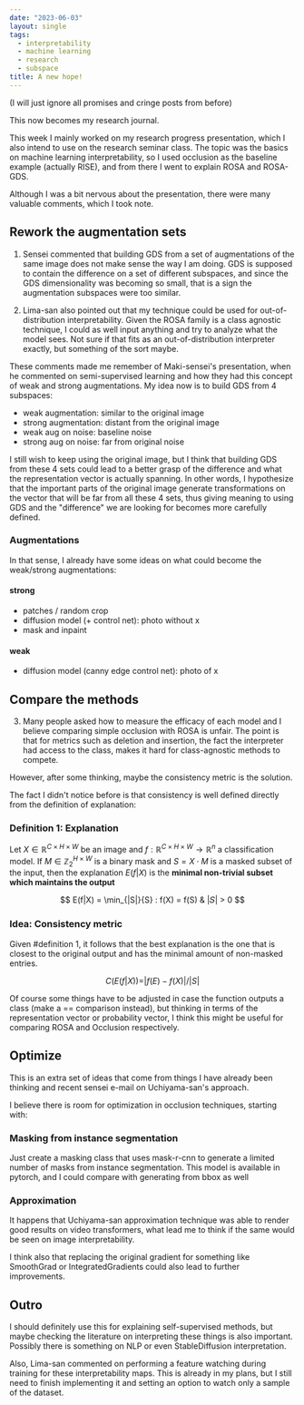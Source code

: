 ```yaml
---
date: "2023-06-03"
layout: single
tags:
  - interpretability
  - machine learning
  - research
  - subspace
title: A new hope!
---
```


(I will just ignore all promises and cringe posts from before)

This now becomes my research journal. 

This week I mainly worked on my research progress presentation, which I also intend to use on the research seminar class. The topic was the basics on machine learning interpretability, so I used occlusion as the baseline example (actually RISE), and from there I went to explain ROSA and ROSA-GDS.

Although I was a bit nervous about the presentation, there were many valuable comments, which I took note.

## Rework the augmentation sets

1. Sensei commented that building GDS from a set of augmentations of the same image does not make sense the way I am doing. GDS is supposed to contain the difference on a set of different subspaces, and since the GDS dimensionality was becoming so small, that is a sign the augmentation subspaces were too similar.

2. Lima-san also pointed out that my technique could be used for out-of-distribution interpretability. Given the ROSA family is a class agnostic technique, I could as well input anything and try to analyze what the model sees. Not sure if that fits as an out-of-distribution interpreter exactly, but something of the sort maybe.

These comments made me remember of Maki-sensei's presentation, when he commented on semi-supervised learning and how they had this concept of weak and strong augmentations. My idea now is to build GDS from 4 subspaces:

- weak augmentation: similar to the original image
- strong augmentation: distant from the original image
- weak aug on noise: baseline noise
- strong aug on noise: far from original noise

I still wish to keep using the original image, but I think that building GDS from these 4 sets could lead to a better grasp of the difference and what the representation vector is actually spanning. In other words, I hypothesize that the important parts of the original image generate transformations on the vector that will be far from all these 4 sets, thus giving meaning to using GDS and the "difference" we are looking for becomes more carefully defined.

### Augmentations

In that sense, I already have some ideas on what could become the weak/strong augmentations:

#### strong
  - patches / random crop
  - diffusion model (+ control net): photo without x
  - mask and inpaint

#### weak
  - diffusion model (canny edge control net): photo of x

## Compare the methods

3. Many people asked how to measure the efficacy of each model and I believe comparing simple occlusion with ROSA is unfair. The point is that for metrics such as deletion and insertion, the fact the interpreter had access to the class, makes it hard for class-agnostic methods to compete. 

However, after some thinking, maybe the consistency metric is the solution. 

The fact I didn't notice before is that consistency is well defined directly from the definition of explanation:

### Definition 1: Explanation

Let $X \in \mathbb{R}^{C \times H \times W}$ be an image and $f: \mathbb{R}^{C \times H \times W} \rightarrow \mathbb{R}^{n}$ a classification model. If $M \in \mathbb{Z}_2^{H \times W}$ is a binary mask and $S = X \cdot M$ is a masked subset of the input, then the explanation $E(f | X)$ is the **minimal non-trivial subset which maintains the output**

$$ E(f|X) = \min_{|S|}{S} : f(X) = f(S)  & |𝑆| > 0  $$

### Idea: Consistency metric

Given #definition 1, it follows that the best explanation is the one that is closest to the original output and has the minimal amount of non-masked entries.

$$ C(E(f|X)) = |f(E) - f(X)| / |S| $$

Of course some things have to be adjusted in case the function outputs a class (make a == comparison instead), but thinking in terms of the representation vector or probability vector, I think this might be useful for comparing ROSA and Occlusion respectively.

## Optimize

This is an extra set of ideas that come from things I have already been thinking and recent sensei e-mail on Uchiyama-san's approach.

I believe there is room for optimization in occlusion techniques, starting with:

### Masking from instance segmentation

Just create a masking class that uses mask-r-cnn to generate a limited number of masks from instance segmentation. This model is available in pytorch, and I could compare with generating from bbox as well

### Approximation

It happens that Uchiyama-san approximation technique was able to render good results on video transformers, what lead me to think if the same would be seen on image interpretability.

I think also that replacing the original gradient for something like SmoothGrad or IntegratedGradients could also lead to further improvements.

## Outro

I should definitely use this for explaining self-supervised methods, but maybe checking the literature on interpreting these things is also important. Possibly there is something on NLP or even StableDiffusion interpretation.

Also, Lima-san commented on performing a feature watching during training for these interpretability maps. This is already in my plans, but I still need to finish implementing it and setting an option to watch only a sample of the dataset.

